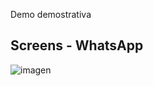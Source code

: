 Demo demostrativa
## Screens - WhatsApp
![imagen](https://github.com/ricardoMogas/chat-demo/assets/79292891/69655422-6feb-4a52-bc2b-a732935fca5f)
